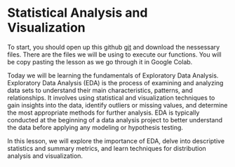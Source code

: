 # Statistical Analysis and Visualization

To start, you should open up  this github [git](https://github.com/projectinnovatenewark/csx/tree/main/Submodules/DataScience/Lesson-3) and download the nessessary files. There are the files we will be using to execute our functions. You will be copy pasting the lesson as we go through it in Google Colab.

Today we will be learning the fundamentals of Exploratory Data Analysis. Exploratory Data Analysis (EDA) is the process of examining and analyzing data sets to understand their main characteristics, patterns, and relationships. It involves using statistical and visualization techniques to gain insights into the data, identify outliers or missing values, and determine the most appropriate methods for further analysis. EDA is typically conducted at the beginning of a data analysis project to better understand the data before applying any modeling or hypothesis testing.

In this lesson, we will explore the importance of EDA, delve into descriptive statistics and summary metrics, and learn techniques for distribution analysis and visualization.